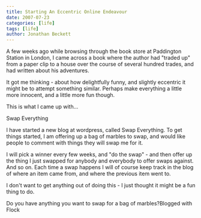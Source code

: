 ```yaml
---
title: Starting An Eccentric Online Endeavour
date: 2007-07-23
categories: [life]
tags: [life]
author: Jonathan Beckett
---
```


A few weeks ago while browsing through the book store at Paddington Station in London, I came across a book where the author had "traded up" from a paper clip to a house over the course of several hundred trades, and had written about his adventures.

It got me thinking - about how delightfully funny, and slightly eccentric it might be to attempt something similar. Perhaps make everything a little more innocent, and a little more fun though.

This is what I came up with...

Swap Everything

I have started a new blog at wordpress, called Swap Everything. To get things started, I am offering up a bag of marbles to swap, and would like people to comment with things they will swap me for it.

I will pick a winner every few weeks, and "do the swap" - and then offer up the thing I just swapped for anybody and everybody to offer swaps against. And so on. Each time a swap happens I will of course keep track in the blog of where an item came from, and where the previous item went to.

I don't want to get anything out of doing this - I just thought it might be a fun thing to do.

Do you have anything you want to swap for a bag of marbles?Blogged with Flock